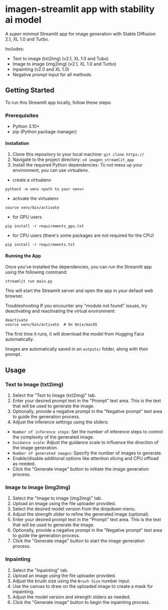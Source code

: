 # imagen-streamlit app with stability ai model

A *super minimal* Streamlit app for image generation with Stable Diffusion 2.1, XL 1.0 and Turbo.

Includes:
- Text to image (txt2img) (v2.1, XL 1.0 and Tubo)
- Image to image (img2img) (v2.1, XL 1.0 and Turbo)
- Inpainting (v2.0 and XL 1.0)
- Negative prompt input for all methods.

## Getting Started
To run this Streamlit app locally, follow these steps:

### Prerequisites
- Python 3.10+
- pip (Python package manager)

#### Installation
1. Clone this repository to your local machine:
```git clone https://```
2. Navigate to the project directory:
```cd imagen_streamlit_app```
3. Install the required Python dependencies:
To not mess up your environment, you can use virtualenv.
* create a virtualenv
```
python3 -m venv <path to your venv>
```
* activate the virtualenv
```
source venv/bin/activate
```
* for GPU users
```
pip install -r requirements_gpu.txt
```
* for CPU users (there's some packages are not required for the CPU)
```
pip install -r requirements.txt
```
#### Running the App
Once you've installed the dependencies, you can run the Streamlit app using the following command:

```
streamlit run main.py
```
This will start the Streamlit server and open the app in your default web browser.

Troubleshooting
If you encounter any "module not found" issues, try deactivating and reactivating the virtual environment:
```
deactivate
source venv/bin/activate  # On Unix/macOS
```

The first time it runs, it will download the model from Hugging Face automatically.

Images are automatically saved in an `outputs/` folder, along with their prompt.

## Usage
### **Text to Image (txt2img)**
1. Select the "Text to Image (txt2img)" tab.
2. Enter your desired prompt text in the "Prompt" text area. This is the text that will be used to generate the image.
3. Optionally, provide a negative prompt in the "Negative prompt" text area to guide the generation process.
4. Adjust the inference settings using the sliders:
  * `Number of inference steps`: Set the number of inference steps to control the complexity of the generated image.
  * `Guidance scale`: Adjust the guidance scale to influence the direction of the image generation.
  * `Number of generated images`: Specify the number of images to generate.
  * Enable/disable additional options like attention slicing and CPU offload as needed.
  * Click the "Generate image" button to initiate the image generation process.

### **Image to Image (img2img)**
1. Select the "Image to image (img2img)" tab.
2. Upload an image using the file uploader provided.
3. Select the desired model version from the dropdown menu.
4. Adjust the strength slider to refine the generated image (optional).
5. Enter your desired prompt text in the "Prompt" text area. This is the text that will be used to generate the image.
6. Optionally, provide a negative prompt in the "Negative prompt" text area to guide the generation process.
7. Click the "Generate image" button to start the image generation process.

### **Inpainting**
1. Select the "Inpainting" tab.
2. Upload an image using the file uploader provided.
3. Adjust the brush size using the `Brush Size` number input.
4. Use the canvas to draw on the uploaded image to create a mask for inpainting.
5. Adjust the model version and strength sliders as needed.
5. Click the "Generate image" button to begin the inpainting process.